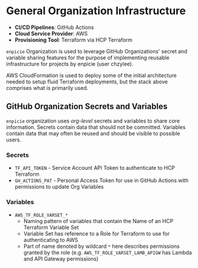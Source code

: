 # General Organization Infrastructure

- **CI/CD Pipelines**: GitHub Actions
- **Cloud Service Provider**: AWS
- **Provisioning Tool**: Terraform via HCP Terraform

`enpicie` Organization is used to leverage GitHub Organizations' secret and variable sharing features for the purpose of implementing reusable infrastructure for projects by enpicie (user chzylee).

AWS CloudFormation is used to deploy some of the initial architecture needed to setup fluid Terraform deployments, but the stack above comprises what is primarily used.

## GitHub Organization Secrets and Variables

`enpicie` organization uses _org-level_ secrets and variables to share core information. Secrets contain data that should not be committed. Variables contain data that may often be reused and should be visible to possible users.

### Secrets

- `TF_API_TOKEN` - Service Account API Token to authenticate to HCP Terraform
- `GH_ACTIONS_PAT` - Personal Access Token for use in GitHub Actions with permissions to update Org Variables

### Variables

- `AWS_TF_ROLE_VARSET_*`
  - Naming pattern of variables that contain the Name of an HCP Terraform Variable Set
  - Variable Set has reference to a Role for Terraform to use for authenticating to AWS
  - Part of name denoted by wildcard `*` here describes permissions granted by the role (e.g. `AWS_TF_ROLE_VARSET_LAMB_APIGW` has Lambda and API Gateway permissions)
